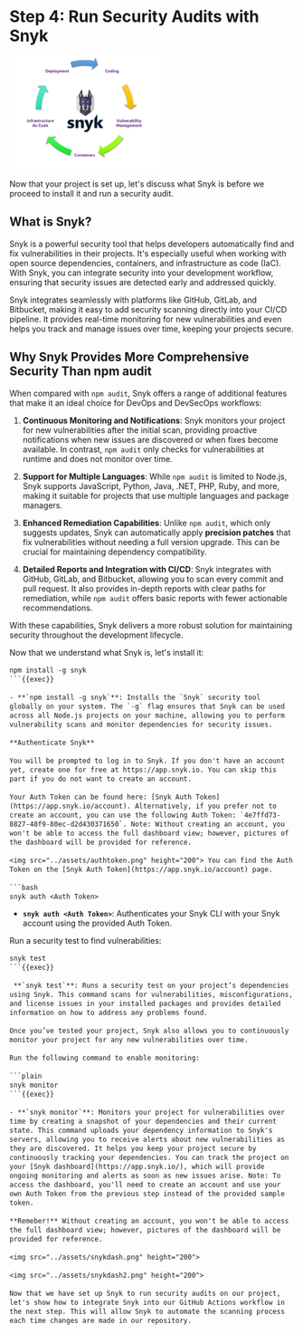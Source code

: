 # Step 4: Run Security Audits with Snyk

<img src="../assets/logo1.jpg" height="200">

Now that your project is set up, let's discuss what Snyk is before we proceed to install it and run a security audit.

## What is Snyk?

Snyk is a powerful security tool that helps developers automatically find and fix vulnerabilities in their projects. It's especially useful when working with open source dependencies, containers, and infrastructure as code (IaC). With Snyk, you can integrate security into your development workflow, ensuring that security issues are detected early and addressed quickly.

Snyk integrates seamlessly with platforms like GitHub, GitLab, and Bitbucket, making it easy to add security scanning directly into your CI/CD pipeline. It provides real-time monitoring for new vulnerabilities and even helps you track and manage issues over time, keeping your projects secure.

## Why Snyk Provides More Comprehensive Security Than npm audit

When compared with `npm audit`, Snyk offers a range of additional features that make it an ideal choice for DevOps and DevSecOps workflows:

1. **Continuous Monitoring and Notifications**: Snyk monitors your project for new vulnerabilities after the initial scan, providing proactive notifications when new issues are discovered or when fixes become available. In contrast, `npm audit` only checks for vulnerabilities at runtime and does not monitor over time.
   
2. **Support for Multiple Languages**: While `npm audit` is limited to Node.js, Snyk supports JavaScript, Python, Java, .NET, PHP, Ruby, and more, making it suitable for projects that use multiple languages and package managers.

3. **Enhanced Remediation Capabilities**: Unlike `npm audit`, which only suggests updates, Snyk can automatically apply **precision patches** that fix vulnerabilities without needing a full version upgrade. This can be crucial for maintaining dependency compatibility.

4. **Detailed Reports and Integration with CI/CD**: Snyk integrates with GitHub, GitLab, and Bitbucket, allowing you to scan every commit and pull request. It also provides in-depth reports with clear paths for remediation, while `npm audit` offers basic reports with fewer actionable recommendations.

With these capabilities, Snyk delivers a more robust solution for maintaining security throughout the development lifecycle.

Now that we understand what Snyk is, let's install it:

```plain
npm install -g snyk
```{{exec}}

- **`npm install -g snyk`**: Installs the `Snyk` security tool globally on your system. The `-g` flag ensures that Snyk can be used across all Node.js projects on your machine, allowing you to perform vulnerability scans and monitor dependencies for security issues.

**Authenticate Snyk**

You will be prompted to log in to Snyk. If you don't have an account yet, create one for free at https://app.snyk.io. You can skip this part if you do not want to create an account.

Your Auth Token can be found here: [Snyk Auth Token](https://app.snyk.io/account). Alternatively, if you prefer not to create an account, you can use the following Auth Token: `4e7ffd73-8827-48f9-80ec-d2d430371650`. Note: Without creating an account, you won't be able to access the full dashboard view; however, pictures of the dashboard will be provided for reference.

<img src="../assets/authtoken.png" height="200"> You can find the Auth Token on the [Snyk Auth Token](https://app.snyk.io/account) page.

```bash
snyk auth <Auth Token>
```

- **`snyk auth <Auth Token>`**: Authenticates your Snyk CLI with your Snyk account using the provided Auth Token.

Run a security test to find vulnerabilities:

```plain
snyk test
```{{exec}}

 **`snyk test`**: Runs a security test on your project’s dependencies using Snyk. This command scans for vulnerabilities, misconfigurations, and license issues in your installed packages and provides detailed information on how to address any problems found.

Once you’ve tested your project, Snyk also allows you to continuously monitor your project for any new vulnerabilities over time.

Run the following command to enable monitoring:

```plain
snyk monitor
```{{exec}}

- **`snyk monitor`**: Monitors your project for vulnerabilities over time by creating a snapshot of your dependencies and their current state. This command uploads your dependency information to Snyk's servers, allowing you to receive alerts about new vulnerabilities as they are discovered. It helps you keep your project secure by continuously tracking your dependencies. You can track the project on your [Snyk dashboard](https://app.snyk.io/), which will provide ongoing monitoring and alerts as soon as new issues arise. Note: To access the dashboard, you'll need to create an account and use your own Auth Token from the previous step instead of the provided sample token.

**Remeber!** Without creating an account, you won't be able to access the full dashboard view; however, pictures of the dashboard will be provided for reference.

<img src="../assets/snykdash.png" height="200">

<img src="../assets/snykdash2.png" height="200">

Now that we have set up Snyk to run security audits on our project, let's show how to integrate Snyk into our GitHub Actions workflow in the next step. This will allow Snyk to automate the scanning process each time changes are made in our repository.